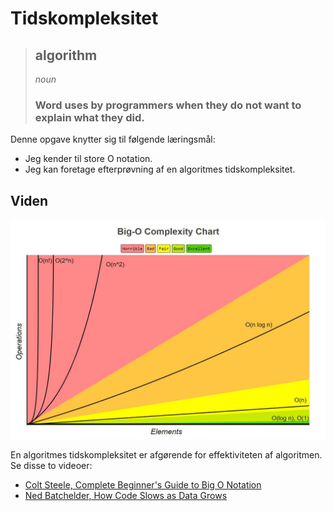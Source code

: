 # Tidskompleksitet
> ## **algorithm**
> *noun*
> ### Word uses by programmers when they do not want to explain what they did.

Denne opgave knytter sig til følgende læringsmål:
* Jeg kender til store O notation.
* Jeg kan foretage efterprøvning af en algoritmes tidskompleksitet.

## Viden
![Big-O Complexity Chart](https://github.com/mads-mikkel/DSA/blob/master/docs/img/tidskompleksitetsfunktioner.jpeg "Tidskompleksitetsfunktioner")

En algoritmes tidskompleksitet er afgørende for effektiviteten af algoritmen. Se disse to videoer:
* [Colt Steele, Complete Beginner's Guide to Big O Notation](https://www.youtube.com/watch?v=kS_gr2_-ws8)
* [Ned Batchelder, How Code Slows as Data Grows](https://www.youtube.com/watch?v=Ee0HzlnIYWQ)

